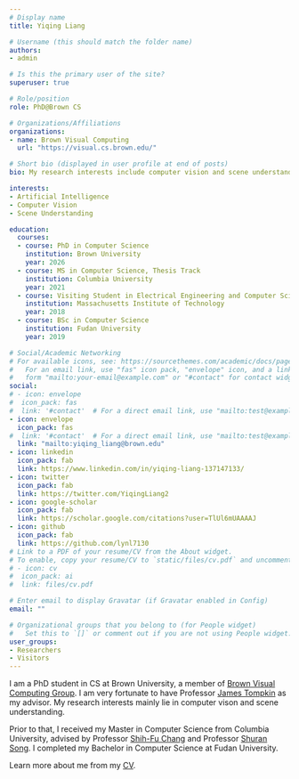 ```yaml
---
# Display name
title: Yiqing Liang

# Username (this should match the folder name)
authors:
- admin

# Is this the primary user of the site?
superuser: true

# Role/position
role: PhD@Brown CS

# Organizations/Affiliations
organizations:
- name: Brown Visual Computing
  url: "https://visual.cs.brown.edu/"

# Short bio (displayed in user profile at end of posts)
bio: My research interests include computer vision and scene understanding.

interests:
- Artificial Intelligence
- Computer Vision
- Scene Understanding

education:
  courses:
  - course: PhD in Computer Science
    institution: Brown University
    year: 2026
  - course: MS in Computer Science, Thesis Track
    institution: Columbia University
    year: 2021
  - course: Visiting Student in Electrical Engineering and Computer Science
    institution: Massachusetts Institute of Technology
    year: 2018
  - course: BSc in Computer Science
    institution: Fudan University
    year: 2019

# Social/Academic Networking
# For available icons, see: https://sourcethemes.com/academic/docs/page-builder/#icons
#   For an email link, use "fas" icon pack, "envelope" icon, and a link in the
#   form "mailto:your-email@example.com" or "#contact" for contact widget.
social:
# - icon: envelope
#  icon_pack: fas
#  link: '#contact'  # For a direct email link, use "mailto:test@example.org".
- icon: envelope
  icon_pack: fas
#  link: '#contact'  # For a direct email link, use "mailto:test@example.org".
  link: "mailto:yiqing_liang@brown.edu"
- icon: linkedin
  icon_pack: fab
  link: https://www.linkedin.com/in/yiqing-liang-137147133/
- icon: twitter
  icon_pack: fab
  link: https://twitter.com/YiqingLiang2
- icon: google-scholar
  icon_pack: fab
  link: https://scholar.google.com/citations?user=TlUl6mUAAAAJ
- icon: github
  icon_pack: fab
  link: https://github.com/lynl7130
# Link to a PDF of your resume/CV from the About widget.
# To enable, copy your resume/CV to `static/files/cv.pdf` and uncomment the lines below.
# - icon: cv
#  icon_pack: ai
#  link: files/cv.pdf

# Enter email to display Gravatar (if Gravatar enabled in Config)
email: ""

# Organizational groups that you belong to (for People widget)
#   Set this to `[]` or comment out if you are not using People widget.
user_groups:
- Researchers
- Visitors
---
```


I am a PhD student in CS at Brown University, a member of [Brown Visual Computing Group](https://visual.cs.brown.edu/). I am very fortunate to have Professor [James Tompkin](https://jamestompkin.com/) as my advisor. My research interests mainly lie in computer vison and scene understanding.

Prior to that, I received my Master in Computer Science from Columbia University, advised by Professor [Shih-Fu Chang](https://www.ee.columbia.edu/~sfchang/) and Professor [Shuran Song](https://www.cs.columbia.edu/~shurans/). I completed my Bachelor in Computer Science at Fudan University.


Learn more about me from my [CV](files/CV_Yiqing_Liang(3).pdf).


